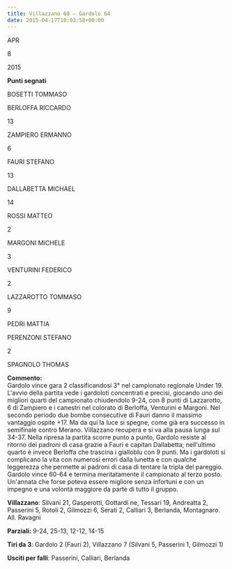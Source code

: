 ```yaml
---
title: Villazzano 60 – Gardolo 64
date: 2015-04-17T10:03:58+00:00
---
```

APR

8

2015

**Punti segnati**

BOSETTI TOMMASO

BERLOFFA RICCARDO

13

ZAMPIERO ERMANNO

6

FAURI STEFANO

13

DALLABETTA MICHAEL

14

ROSSI MATTEO

2

MARGONI MICHELE

3

VENTURINI FEDERICO

2

LAZZAROTTO TOMMASO

9

PEDRI MATTIA

PERENZONI STEFANO

2

SPAGNOLO THOMAS

**Commento:**  
Gardolo vince gara 2 classificandosi 3° nel campionato regionale Under 19. L'avvio della partita vede i gardoloti concentrati e precisi, giocando uno dei migliori quarti del campionato chiudendolo 9-24, con 8 punti di Lazzarotto, 6 di Zampiero e i canestri nel colorato di Berloffa, Venturini e Margoni. Nel secondo periodo due bombe consecutive di Fauri danno il massimo vantaggio ospite +17. Ma da qui la luce si spegne, come già era successo in semifinale contro Merano. Villazzano recupera e si va alla pausa lunga sul 34-37. Nella ripresa la partita scorre punto a punto, Gardolo resiste al ritorno dei padroni di casa grazie a Fauri e capitan Dallabetta; nell'ultimo quarto è invece Berloffa che trascina i gialloblu con 9 punti. Ma i gardoloti si complicano la vita con numerosi errori dalla lunetta e con qualche leggerezza che permette ai padroni di casa di tentare la tripla del pareggio. Gardolo vince 60-64 e termina meritatamente il campionato al terzo posto. Un'annata che forse poteva essere migliore senza infortuni e con un impegno e una volontà maggiore da parte di tutto il gruppo.

**Villazzano**: Silvani 21, Gasperotti, Gottardi ne, Tessari 19, Andreatta 2, Passerini 5, Rotoli 2, Gilmozzi 6, Serati 2, Calliari 3, Berlanda, Montagnaro. All. Ravagni

**Parziali:** 9-24, 25-13, 12-12, 14-15

**Tiri da 3**: Gardolo 2 (Fauri 2), Villazzano 7 (Silvani 5, Passerini 1, Gilmozzi 1)

**Usciti per falli**: Passerini, Calliari, Berlanda